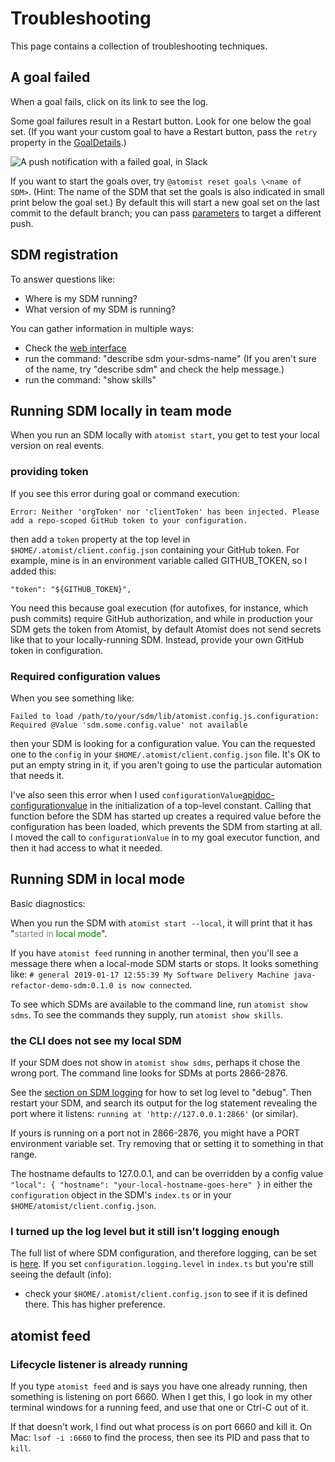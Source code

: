 # Troubleshooting

This page contains a collection of troubleshooting techniques.

## A goal failed

When a goal fails, click on its link to see the log.

Some goal failures result in a Restart button. Look for one below the goal set.
(If you want your custom goal to have a Restart button, pass the `retry`
property in the [GoalDetails](goaldetails.md).)

![A push notification with a failed goal, in Slack](img/failed-goal.png)

If you want to start the goals over, try `@atomist reset goals \<name of SDM>`.
(Hint: The name of the SDM that set the goals is also indicated in small print
below the goal set.) By default this will start a new goal set on the last
commit to the default branch; you can pass
[parameters](repo-targeting-params.md) to target a different push.

## SDM registration

To answer questions like:

-   Where is my SDM running?
-   What version of my SDM is running?

You can gather information in multiple ways:

-   Check the [web interface](team.md#see-your-sdm-registration)
-   run the command: "describe sdm your-sdms-name" (If you aren't sure of the
    name, try "describe sdm" and check the help message.)
-   run the command: "show skills"

## Running SDM locally in team mode

When you run an SDM locally with `atomist start`, you get to test your local
version on real events.

### providing token

If you see this error during goal or command execution:

`Error: Neither 'orgToken' nor 'clientToken' has been injected. Please add a repo-scoped GitHub token to your configuration.`

then add a `token` property at the top level in
`$HOME/.atomist/client.config.json` containing your GitHub token. For example,
mine is in an environment variable called GITHUB_TOKEN, so I added this:

`"token": "${GITHUB_TOKEN}",`

You need this because goal execution (for autofixes, for instance, which push
commits) require GitHub authorization, and while in production your SDM gets the
token from Atomist, by default Atomist does not send secrets like that to your
locally-running SDM. Instead, provide your own GitHub token in configuration.

### Required configuration values

When you see something like:

`Failed to load /path/to/your/sdm/lib/atomist.config.js.configuration: Required @Value 'sdm.some.config.value' not available`

then your SDM is looking for a configuration value. You can the requested one to
the `config` in your `$HOME/.atomist/client.config.json` file. It's OK to put an
empty string in it, if you aren't going to use the particular automation that
needs it.

I've also seen this error when I used
`configurationValue`[apidoc-configurationvalue] in the initialization of a
top-level constant. Calling that function before the SDM has started up creates
a required value before the configuration has been loaded, which prevents the
SDM from starting at all. I moved the call to `configurationValue` in to my goal
executor function, and then it had access to what it needed.

[apidoc-configurationvalue]:https://atomist.github.io/automation-client/modules/_configuration_.html#configurationvalue "API Doc for configurationValue"

## Running SDM in local mode

Basic diagnostics:

When you run the SDM with `atomist start --local`, it will print that it has
"<span style="color: gray">started in</span> <span style="color: green">local
mode</span>".

If you have `atomist feed` running in another terminal, then you'll see a
message there when a local-mode SDM starts or stops. It looks something like:
`# general 2019-01-17 12:55:39 My Software Delivery Machine java-refactor-demo-sdm:0.1.0 is now connected`.

To see which SDMs are available to the command line, run `atomist show sdms`. To
see the commands they supply, run `atomist show skills`.

### the CLI does not see my local SDM

If your SDM does not show in `atomist show sdms`, perhaps it chose the wrong
port. The command line looks for SDMs at ports 2866-2876.

See the [section on SDM logging](logging.md#configuring-sdm-logs) for how to set
log level to "debug". Then restart your SDM, and search its output for the log
statement revealing the port where it listens:
`running at 'http://127.0.0.1:2866'` (or similar).

If yours is running on a port not in 2866-2876, you might have a PORT
environment variable set. Try removing that or setting it to something in that
range.

The hostname defaults to 127.0.0.1, and can be overridden by a config value
`"local": { "hostname": "your-local-hostname-goes-here" }` in either the
`configuration` object in the SDM's `index.ts` or in your
`$HOME/atomist/client.config.json`.

### I turned up the log level but it still isn't logging enough

The full list of where SDM configuration, and therefore logging, can be set is
[here](https://atomist.github.io/automation-client/modules/_configuration_.html?_ga=2.189235115.1635154328.1550526486-1203552146.1527824248#loadconfiguration).
If you set `configuration.logging.level` in `index.ts` but you're still seeing
the default (info):

-   check your `$HOME/.atomist/client.config.json` to see if it is defined
    there. This has higher preference.

## atomist feed

### Lifecycle listener is already running

If you type `atomist feed` and is says you have one already running, then
something is listening on port 6660. When I get this, I go look in my other
terminal windows for a running feed, and use that one or Ctrl-C out of it.

If that doesn't work, I find out what process is on port 6660 and kill it. On
Mac: `lsof -i :6660` to find the process, then see its PID and pass that to
`kill`.
